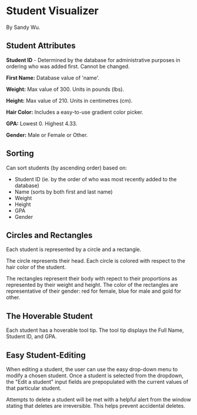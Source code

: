 # Student Visualizer

By Sandy Wu.


## Student Attributes

**Student ID** - Determined by the database for administrative purposes in ordering who was added first. Cannot be changed.

**First Name:** Database value of 'name'.

**Weight:** Max value of 300. Units in pounds (lbs).

**Height:** Max value of 210. Units in centimetres (cm).

**Hair Color:** Includes a easy-to-use gradient color picker.

**GPA:** Lowest 0. Highest 4.33.

**Gender:** Male or Female or Other.


## Sorting

Can sort students (by ascending order) based on:
- Student ID (ie. by the order of who was most recently added to the database)
- Name (sorts by both first and last name)
- Weight
- Height
- GPA
- Gender


## Circles and Rectangles

Each student is represented by a circle and a rectangle.

The circle represents their head. Each circle is colored with respect to the hair color of the student.

The rectangles represent their body with repect to their proportions as represented by their weight and height. The color of the rectangles are representative of their gender: red for female, blue for male and gold for other.


## The Hoverable Student

Each student has a hoverable tool tip.
The tool tip displays the Full Name, Student ID, and GPA.


## Easy Student-Editing

When editing a student, the user can use the easy drop-down menu to modify a chosen student. Once a student is selected from the dropdown, the "Edit a student" input fields are prepopulated with the current values of that particular student.

Attempts to delete a student will be met with a helpful alert from the window stating that deletes are irreversible. This helps prevent accidental deletes.
